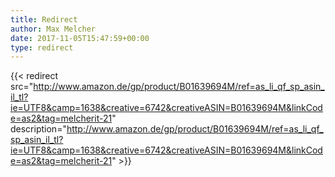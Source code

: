 ```yaml
---
title: Redirect
author: Max Melcher
date: 2017-11-05T15:47:59+00:00
type: redirect
---
```

{{< redirect src="http://www.amazon.de/gp/product/B01639694M/ref=as_li_qf_sp_asin_il_tl?ie=UTF8&camp=1638&creative=6742&creativeASIN=B01639694M&linkCode=as2&tag=melcherit-21" description="http://www.amazon.de/gp/product/B01639694M/ref=as_li_qf_sp_asin_il_tl?ie=UTF8&camp=1638&creative=6742&creativeASIN=B01639694M&linkCode=as2&tag=melcherit-21" >}}
